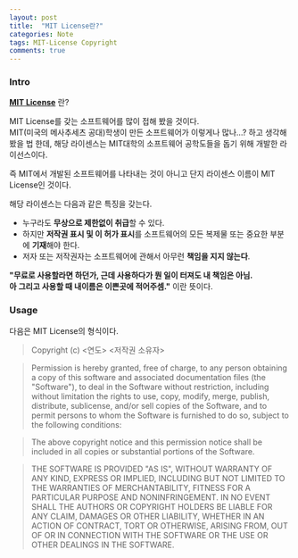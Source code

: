 ```yaml
---
layout: post
title:  "MIT License란?"
categories: Note
tags: MIT-License Copyright
comments: true
---
```


### Intro

**[MIT License](https://ko.wikipedia.org/wiki/MIT_%ED%97%88%EA%B0%80%EC%84%9C)** 란?

MIT License를 갖는 소프트웨어를 많이 접해 봤을 것이다.  
MIT(미국의 메사추세츠 공대)학생이 만든 소프트웨어가 이렇게나 많나...? 하고 생각해봤을 법 한데, 해당 라이센스는 MIT대학의 소프트웨어 공학도들을 돕기 위해 개발한 라이선스이다.

즉 MIT에서 개발된 소프트웨어를 나타내는 것이 아니고 단지 라이센스 이름이 MIT License인 것이다.

해당 라이센스는 다음과 같은 특징을 갖는다.
- 누구라도 **무상으로 제한없이 취급**할 수 있다.
- 하지만 **저작권 표시 및 이 허가 표시**를 소프트웨어의 모든 복제물 또는 중요한 부분에 **기재**해야 한다.
- 저자 또는 저작권자는 소프트웨어에 관해서 아무런 **책임을 지지 않는다**.

**"무료로 사용할라면 하던가, 근데 사용하다가 뭔 일이 터져도 내 책임은 아님.  
아 그리고 사용할 때 내이름은 이쁜곳에 적어주셈."** 이란 뜻이다.


### Usage

다음은 MIT License의 형식이다.

>Copyright (c) <연도> <저작권 소유자>

>Permission is hereby granted, free of charge, to any person
>obtaining a copy of this software and associated documentation
>files (the "Software"), to deal in the Software without
>restriction, including without limitation the rights to use,
>copy, modify, merge, publish, distribute, sublicense, and/or sell
>copies of the Software, and to permit persons to whom the
>Software is furnished to do so, subject to the following
>conditions:

>The above copyright notice and this permission notice shall be
>included in all copies or substantial portions of the Software.

>THE SOFTWARE IS PROVIDED "AS IS", WITHOUT WARRANTY OF ANY KIND,
>EXPRESS OR IMPLIED, INCLUDING BUT NOT LIMITED TO THE WARRANTIES
>OF MERCHANTABILITY, FITNESS FOR A PARTICULAR PURPOSE AND
>NONINFRINGEMENT. IN NO EVENT SHALL THE AUTHORS OR COPYRIGHT
>HOLDERS BE LIABLE FOR ANY CLAIM, DAMAGES OR OTHER LIABILITY,
>WHETHER IN AN ACTION OF CONTRACT, TORT OR OTHERWISE, ARISING
>FROM, OUT OF OR IN CONNECTION WITH THE SOFTWARE OR THE USE OR
>OTHER DEALINGS IN THE SOFTWARE.

